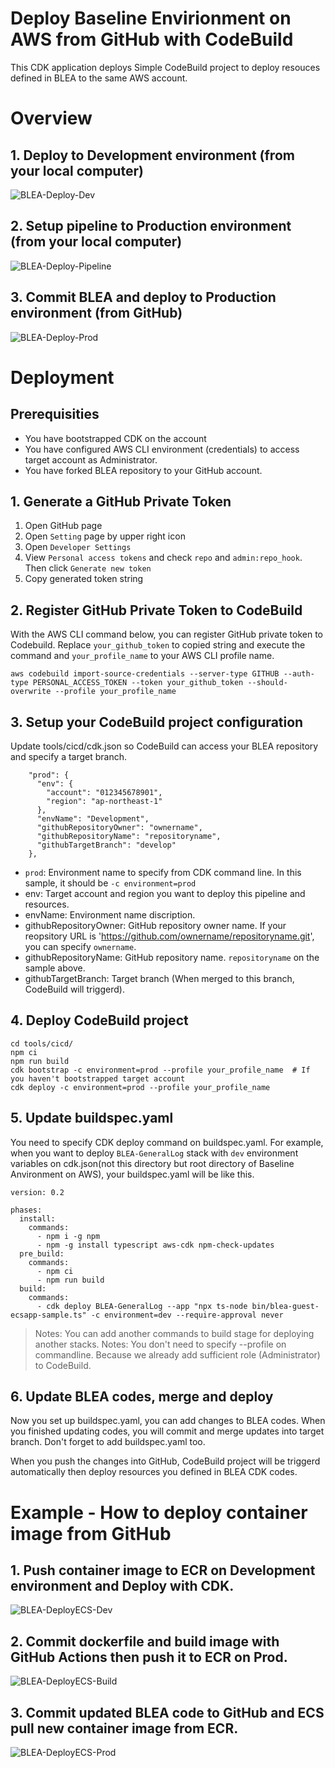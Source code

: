 # Deploy Baseline Envirionment on AWS from GitHub with CodeBuild

This CDK application deploys Simple CodeBuild project to deploy resouces defined in BLEA to the same AWS account.

# Overview

## 1. Deploy to Development environment (from your local computer)

![BLEA-Deploy-Dev](/doc/images/BLEA-Deploy-Dev.png)

## 2. Setup pipeline to Production environment (from your local computer)

![BLEA-Deploy-Pipeline](/doc/images/BLEA-Deploy-Pipeline.png)

## 3. Commit BLEA and deploy to Production environment (from GitHub)

![BLEA-Deploy-Prod](/doc/images/BLEA-Deploy-Prod.png)

# Deployment

## Prerequisities

- You have bootstrapped CDK on the account
- You have configured AWS CLI environment (credentials) to access target account as Administrator.
- You have forked BLEA repository to your GitHub account.

## 1. Generate a GitHub Private Token

1. Open GitHub page
2. Open `Setting` page by upper right icon
3. Open `Developer Settings`
4. View `Personal access tokens` and check `repo` and `admin:repo_hook`. Then click `Generate new token`
5. Copy generated token string

## 2. Register GitHub Private Token to CodeBuild

With the AWS CLI command below, you can register GitHub private token to Codebuild. Replace `your_github_token` to copied string and execute the command and `your_profile_name` to your AWS CLI profile name.

```
aws codebuild import-source-credentials --server-type GITHUB --auth-type PERSONAL_ACCESS_TOKEN --token your_github_token --should-overwrite --profile your_profile_name
```

## 3. Setup your CodeBuild project configuration

Update tools/cicd/cdk.json so CodeBuild can access your BLEA repository and specify a target branch.

```
    "prod": {
      "env": {
        "account": "012345678901",
        "region": "ap-northeast-1"
      },
      "envName": "Development",
      "githubRepositoryOwner": "ownername",
      "githubRepositoryName": "repositoryname",
      "githubTargetBranch": "develop"
    },
```

- `prod`: Environment name to specify from CDK command line. In this sample, it should be `-c environment=prod`
- env: Target account and region you want to deploy this pipeline and resources.
- envName: Environment name discription.
- githubRepositoryOwner: GitHub repository owner name. If your reopsitory URL is 'https://github.com/ownername/repositoryname.git', you can specify `ownername`.
- githubRepositoryName: GitHub repository name. `repositoryname` on the sample above.
- githubTargetBranch: Target branch (When merged to this branch, CodeBuild will triggerd).

## 4. Deploy CodeBuild project

```
cd tools/cicd/
npm ci
npm run build
cdk bootstrap -c environment=prod --profile your_profile_name  # If you haven't bootstrapped target account
cdk deploy -c environment=prod --profile your_profile_name
```

## 5. Update buildspec.yaml

You need to specify CDK deploy command on buildspec.yaml.
For example, when you want to deploy `BLEA-GeneralLog` stack with `dev` environment variables on cdk.json(not this directory but root directory of Baseline Anvironment on AWS), your buildspec.yaml will be like this.

```
version: 0.2

phases:
  install:
    commands:
      - npm i -g npm
      - npm -g install typescript aws-cdk npm-check-updates
  pre_build:
    commands:
      - npm ci
      - npm run build
  build:
    commands:
      - cdk deploy BLEA-GeneralLog --app "npx ts-node bin/blea-guest-ecsapp-sample.ts" -c environment=dev --require-approval never
```

> Notes: You can add another commands to build stage for deploying another stacks.
> Notes: You don't need to specify --profile on commandline. Because we already add sufficient role (Administrator) to CodeBuild.

## 6. Update BLEA codes, merge and deploy

Now you set up buildspec.yaml, you can add changes to BLEA codes.
When you finished updating codes, you will commit and merge updates into target branch. Don't forget to add buildspec.yaml too.

When you push the changes into GitHub, CodeBuild project will be triggerd automatically then deploy resources you defined in BLEA CDK codes.

# Example - How to deploy container image from GitHub

## 1. Push container image to ECR on Development environment and Deploy with CDK.

![BLEA-DeployECS-Dev](/doc/images/BLEA-DeployECS-Dev.png)

## 2. Commit dockerfile and build image with GitHub Actions then push it to ECR on Prod.

![BLEA-DeployECS-Build](/doc/images/BLEA-DeployECS-Build.png)

## 3. Commit updated BLEA code to GitHub and ECS pull new container image from ECR.

![BLEA-DeployECS-Prod](/doc/images/BLEA-DeployECS-Prod.png)
